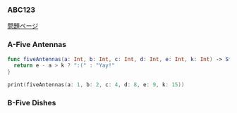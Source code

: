 ### ABC123
[問題ページ](https://atcoder.jp/contests/abc123/tasks)

### A-Five Antennas
```Swift
func fiveAntennas(a: Int, b: Int, c: Int, d: Int, e: Int, k: Int) -> String {
  return e - a > k ? ":(" : "Yay!"
}

print(fiveAntennas(a: 1, b: 2, c: 4, d: 8, e: 9, k: 15))

```

### B-Five Dishes
```Swift

```
